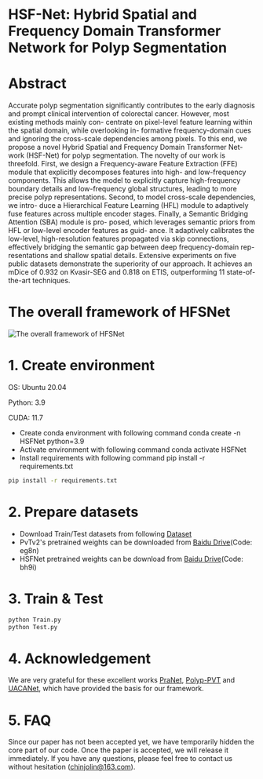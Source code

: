 # HSF-Net: Hybrid Spatial and Frequency Domain Transformer Network for Polyp Segmentation
# Abstract
Accurate polyp segmentation significantly contributes to the early diagnosis and prompt
clinical intervention of colorectal cancer. However, most existing methods mainly con-
centrate on pixel-level feature learning within the spatial domain, while overlooking in-
formative frequency-domain cues and ignoring the cross-scale dependencies among pixels.
To this end, we propose a novel Hybrid Spatial and Frequency Domain Transformer Net-
work (HSF-Net) for polyp segmentation. The novelty of our work is threefold. First, we
design a Frequency-aware Feature Extraction (FFE) module that explicitly decomposes
features into high- and low-frequency components. This allows the model to explicitly
capture high-frequency boundary details and low-frequency global structures, leading to
more precise polyp representations. Second, to model cross-scale dependencies, we intro-
duce a Hierarchical Feature Learning (HFL) module to adaptively fuse features across
multiple encoder stages. Finally, a Semantic Bridging Attention (SBA) module is pro-
posed, which leverages semantic priors from HFL or low-level encoder features as guid-
ance. It adaptively calibrates the low-level, high-resolution features propagated via skip
connections, effectively bridging the semantic gap between deep frequency-domain rep-
resentations and shallow spatial details. Extensive experiments on five public datasets
demonstrate the superiority of our approach. It achieves an mDice of 0.932 on Kvasir-SEG
and 0.818 on ETIS, outperforming 11 state-of-the-art techniques.

# The overall framework of HFSNet
![The overall framework of HFSNet](figtures/Fig.2.png)


# 1. Create environment
OS: Ubuntu 20.04

Python: 3.9

CUDA: 11.7

- Create conda environment with following command conda create -n HSFNet python=3.9
- Activate environment with following command conda activate HSFNet
- Install requirements with following command pip install -r requirements.txt

```bash
pip install -r requirements.txt
```

# 2. Prepare datasets
- Download Train/Test datasets from following [Dataset](https://github.com/DengPingFan/PraNet)
- PvTv2's pretrained weights can be downloaded from [Baidu Drive](https://pan.baidu.com/s/102okWTGyitsohp81ZaleZw?pwd=eg8n)(Code: eg8n)
- HSFNet pretrained weights can be download from [Baidu Drive](https://pan.baidu.com/s/1aSJbEu2bab4NbJ2xtMVmHQ)(Code: bh9i)
# 3. Train & Test
```bash
python Train.py
python Test.py
```
# 4. Acknowledgement
We are very grateful for these excellent works [PraNet](https://github.com/DengPingFan/PraNet), [Polyp-PVT](https://github.com/DengPingFan/Polyp-PVT) and [UACANet](https://github.com/plemeri/UACANet/tree/main/configs), which have provided the basis for our framework.

# 5. FAQ
Since our paper has not been accepted yet, we have temporarily hidden the core part of our code. Once the paper is accepted, we will release it immediately.
If you have any questions, please feel free to contact us without hesitation (chinjolin@163.com).